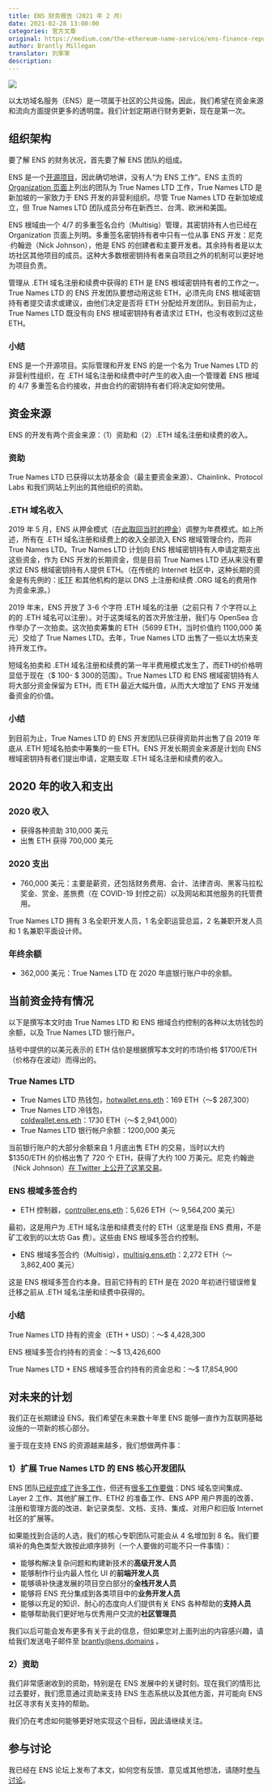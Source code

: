 ```yaml
---
title: ENS 财务报告（2021 年 2 月）
date: 2021-02-28 13:00:00
categories: 官方文章
original: https://medium.com/the-ethereum-name-service/ens-finance-report-february-2021-a66b9e531727
author: Brantly Millegan
translator: 刘笨笨
description: 
---
```


![](/images/news/2021-02-28-ens-finance-report-february-2021/01.jpeg)

以太坊域名服务（ENS）是一项属于社区的公共设施。因此，我们希望在资金来源和流向方面提供更多的透明度。我们计划定期进行财务更新，现在是第一次。

## 组织架构

要了解 ENS 的财务状况，首先要了解 ENS 团队的组成。

ENS 是一个[开源项目](https://github.com/ensdomains)，因此确切地讲，没有人“为 ENS 工作”。ENS 主页的 [Organization 页面](https://ens.domains/about)上列出的团队为 True Names LTD 工作，True Names LTD 是新加坡的一家致力于 ENS 开发的非营利组织。尽管 True Names LTD 在新加坡成立，但 True Names LTD 团队成员分布在新西兰、台湾、欧洲和美国。

ENS 根域由一个 4/7 的多重签名合约（Multisig）管理，其密钥持有人也已经在 Organization 页面上列明。多重签名密钥持有者中只有一位从事 ENS 开发：尼克·约翰逊（Nick Johnson），他是 ENS 的创建者和主要开发者。其余持有者是以太坊社区其他项目的成员。这种大多数根密钥持有者来自项目之外的机制可以更好地为项目负责。

管理从 .ETH 域名注册和续费中获得的 ETH 是 ENS 根域密钥持有者的工作之一。True Names LTD 的 ENS 开发团队要想动用这些 ETH，必须先向 ENS 根域密钥持有者提交请求或建议，由他们决定是否将 ETH 分配给开发团队。到目前为止，True Names LTD 既没有向 ENS 根域密钥持有者请求过 ETH，也没有收到过这些 ETH。

### 小结

ENS 是一个开源项目。实际管理和开发 ENS 的是一个名为 True Names LTD 的非营利性组织，在 .ETH 域名注册和续费中时产生的收入由一个管理着 ENS 根域的 4/7 多重签名合约接收，并由合约的密钥持有者们将决定如何使用。

## 资金来源

ENS 的开发有两个资金来源：（1）资助和（2）.ETH 域名注册和续费的收入。

### 资助

True Names LTD 已获得以太坊基金会（最主要资金来源）、Chainlink、Protocol Labs 和我们网站上列出的其他组织的资助。

### .ETH 域名收入

2019 年 5 月，ENS 从押金模式（[在此取回当时的押金](http://reclaim.ens.domains/)）调整为年费模式。如上所述，所有在 .ETH 域名注册和续费上的收入全部流入 ENS 根域管理合约，而非 True Names LTD。True Names LTD 计划向 ENS 根域密钥持有人申请定期支出这些资金，作为 ENS 开发的长期资金，但是目前 True Names LTD 还从来没有要求过 ENS 根域密钥持有人提供 ETH。（在传统的 Internet 社区中，这种长期的资金是有先例的：[IETF](https://en.wikipedia.org/wiki/Internet_Engineering_Task_Force) 和其他机构的是以 DNS 上注册和续费 .ORG 域名的费用作为资金来源。）

2019 年末，ENS 开放了 3-6 个字符 .ETH 域名的注册（之前只有 7 个字符以上的的 .ETH 域名可以注册）。对于这类域名的首次开放注册，我们与 OpenSea 合作举办了一次拍卖。这次拍卖筹集的 ETH（5699 ETH，当时价值约 1100,000 美元）交给了 True Names LTD。去年，True Names LTD 出售了一些以太坊来支持开发工作。

短域名拍卖和 .ETH 域名注册和续费的第一年半费用模式发生了，而ETH的价格明显低于现在（$ 100- $ 300的范围）。True Names LTD 和 ENS 根域密钥持有人将大部分资金保留为 ETH，而 ETH 最近大幅升值，从而大大增加了 ENS 开发储备资金的价值。

### 小结

到目前为止，True Names LTD 的 ENS 开发团队已获得资助并出售了自 2019 年底从 .ETH 短域名拍卖中筹集的一些 ETH。ENS 开发长期资金来源是计划向 ENS 根域密钥持有者们提出申请，定期支取 .ETH 域名注册和续费的收入。

## 2020 年的收入和支出

### 2020 收入

- 获得各种资助 310,000 美元
- 出售 ETH 获得 700,000 美元

### 2020 支出

- 760,000 美元：主要是薪资，还包括财务费用、会计、法律咨询、黑客马拉松奖金、赏金、差旅费（在 COVID-19 封控之前）以及网站和其他服务的托管费用。

True Names LTD 拥有 3 名全职开发人员，1 名全职运营总监，2 名兼职开发人员和 1 名兼职平面设计师。

### 年终余额

- 362,000 美元：True Names LTD 在 2020 年底银行账户中的余额。

## 当前资金持有情况

以下是撰写本文时由 True Names LTD 和 ENS 根域合约控制的各种以太坊钱包的余额，以及 True Names LTD 银行账户。

括号中提供的以美元表示的 ETH 估价是根据撰写本文时的市场价格 $1700/ETH（价格存在波动）而得出的。

### True Names LTD

- True Names LTD 热钱包，[hotwallet.ens.eth](https://cn.etherscan.com/address/0x0904Dac3347eA47d208F3Fd67402D039a3b99859)：169 ETH（〜$ 287,300）
- True Names LTD 冷钱包，[coldwallet.ens.eth](https://cn.etherscan.com/address/0xb6e040c9ecaae172a89bd561c5f73e1c48d28cd9)：1730 ETH（〜$ 2,941,000）
- True Names LTD 银行帐户余额：1200,000 美元

当前银行账户的大部分余额来自 1 月底出售 ETH 的交易，当时以大约 $1350/ETH 的价格出售了 720 个 ETH，获得了大约 100 万美元。尼克·约翰逊（Nick Johnson）[在 Twitter 上公开了这笔交易](https://twitter.com/nicksdjohnson/status/1353951794859184131)。

### ENS 根域多签合约

- ETH 控制器，[controller.ens.eth](https://cn.etherscan.com/address/0x283af0b28c62c092c9727f1ee09c02ca627eb7f5)：5,626 ETH（〜 9,564,200 美元）

最初，这是用户为 .ETH 域名注册和续费支付的 ETH（这里是指 ENS 费用，不是矿工收到的以太坊 Gas 费）。这些由 ENS 根域多签合约控制。

- ENS 根域多签合约（Multisig），[multisig.ens.eth](https://cn.etherscan.com/address/0xcf60916b6cb4753f58533808fa610fcbd4098ec0)：2,272 ETH（〜 3,862,400 美元）

这是 ENS 根域多签合约本身。目前它持有的 ETH 是在 2020 年初进行错误修复迁移之前从 .ETH 域名注册和续费中获得的。

### 小结

True Names LTD 持有的资金（ETH + USD）：〜$ 4,428,300

ENS 根域多签合约持有的资金：〜$ 13,426,600

True Names LTD + ENS 根域多签合约持有的资金总和：〜$ 17,854,900

## 对未来的计划

我们正在长期建设 ENS。我们希望在未来数十年里 ENS 能够一直作为互联网基础设施的一项新的核心部分。

鉴于现在支持 ENS 的资源越来越多，我们想做两件事：

### 1）扩展 True Names LTD 的 ENS 核心开发团队

ENS 团队[已经完成了许多工作](/news/2021-01-28-2020-retrospective-for-ens.html)，但还有[很多工作要做](/news/2021-01-30-2021-ens-roadmap.html)：DNS 域名空间集成、Layer 2 工作、其他扩展工作、ETH2 的准备工作、ENS APP 用户界面的改善、注册和管理方面的改进、新记录类型、文档、支持、集成、对用户和旧版 Internet 社区的扩展等。

如果能找到合适的人选，我们的核心专职团队可能会从 4 名增加到 8 名。我们要填补的角色类型大致按此顺序排列（一个人要做的可能不只一件事情）：

- 能够构解决复杂问题和构建新技术的**高级开发人员**
- 能够制作行业内最人性化 UI 的**前端开发人员**
- 能够填补快速发展的项目空白部分的**全栈开发人员**
- 能够将 ENS 充分集成到各类项目中的**业务开发人员**
- 能够以充足的知识、耐心的态度向人们提供有关 ENS 各种帮助的**支持人员**
- 能够帮助我们更好地与优秀用户交流的**社区管理员**

我们以后可能会发布更多有关于此的信息，但如果您对上面列出的内容感兴趣，请给我们发送电子邮件至 brantly@ens.domains 。

### 2）资助

我们非常感谢收到的资助，特别是在 ENS 发展中的关键时刻。现在我们的情形比过去要好，我们愿意通过资助来支持 ENS 生态系统以及其他方面，并可能向 ENS 社区寻求有关支持的帮助。

我们仍在考虑如何能够更好地实现这个目标，因此请继续关注。

## 参与讨论

我已经在 ENS 论坛上发布了本文，如何您有反馈、意见或其他想法，请随时[参与讨论](https://discuss.ens.domains/t/ens-finance-report-february-2021/381)。
